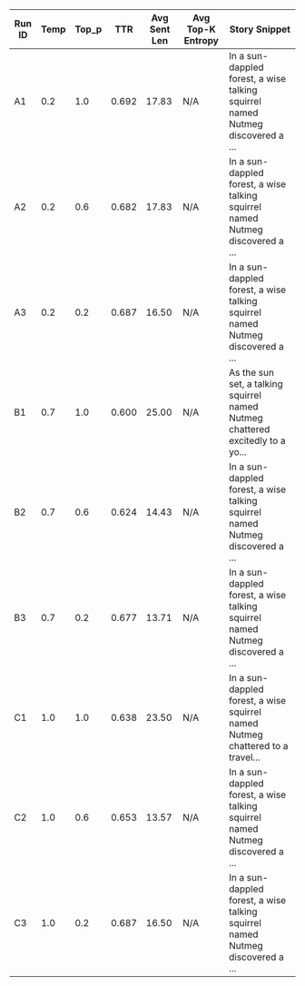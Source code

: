 | Run ID | Temp | Top_p | TTR   | Avg Sent Len | Avg Top-K Entropy | Story Snippet                  |
|--------|------|-------|-------|----------------|-------------------|--------------------------------|
| A1     | 0.2  | 1.0   | 0.692 | 17.83          | N/A               | In a sun-dappled forest, a wise talking squirrel named Nutmeg discovered a ... |
| A2     | 0.2  | 0.6   | 0.682 | 17.83          | N/A               | In a sun-dappled forest, a wise talking squirrel named Nutmeg discovered a ... |
| A3     | 0.2  | 0.2   | 0.687 | 16.50          | N/A               | In a sun-dappled forest, a wise talking squirrel named Nutmeg discovered a ... |
| B1     | 0.7  | 1.0   | 0.600 | 25.00          | N/A               | As the sun set, a talking squirrel named Nutmeg chattered excitedly to a yo... |
| B2     | 0.7  | 0.6   | 0.624 | 14.43          | N/A               | In a sun-dappled forest, a wise talking squirrel named Nutmeg discovered a ... |
| B3     | 0.7  | 0.2   | 0.677 | 13.71          | N/A               | In a sun-dappled forest, a wise talking squirrel named Nutmeg discovered a ... |
| C1     | 1.0  | 1.0   | 0.638 | 23.50          | N/A               | In a sun-dappled forest, a wise squirrel named Nutmeg chattered to a travel... |
| C2     | 1.0  | 0.6   | 0.653 | 13.57          | N/A               | In a sun-dappled forest, a wise talking squirrel named Nutmeg discovered a ... |
| C3     | 1.0  | 0.2   | 0.687 | 16.50          | N/A               | In a sun-dappled forest, a wise talking squirrel named Nutmeg discovered a ... |
